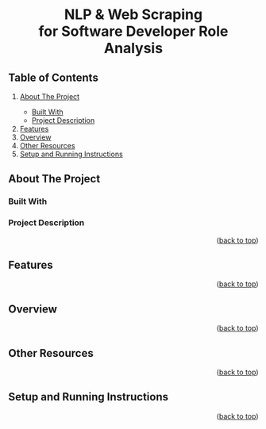 <!-- Project Title -->
<h1 align="center">NLP & Web Scraping <br/> for Software Developer Role Analysis</h1>

<!-- TABLE OF CONTENTS -->
<h2 id="toc">Table of Contents</h2>
<ol>
  <li><a href="#about-the-project">About The Project</a></li>
  <ul>
    <li><a href="#built-with">Built With</a></li>
    <li><a href="#project-description">Project Description</a></li>
  </ul>
  <li><a href="#features">Features</a></li>
  <li><a href="#overview">Overview</a></li>
  <li><a href="#resources">Other Resources</a></li>
  <li><a href="#setup-running">Setup and Running Instructions</a></li>
</ol>


<!-- About The Project -->
<h2 id="about-the-project">About The Project</h2>
<h3 id="built-with">Built With</h3>
<h3 id="project-description">Project Description</h3>

<p align="right">(<a href="#toc">back to top</a>)</p>


<!-- Features -->
<h2 id="features">Features</h2>

<p align="right">(<a href="#toc">back to top</a>)</p>


<!-- Overview -->
<h2 id="overview">Overview</h2>

<p align="right">(<a href="#toc">back to top</a>)</p>


<!-- Ohter resources-->
<h2 id="resources">Other Resources</h2>

<p align="right">(<a href="#toc">back to top</a>)</p>


<!-- Setup and Running Instructions -->
<h2 id="setup-running">Setup and Running Instructions</h2>

<p align="right">(<a href="#toc">back to top</a>)</p>
